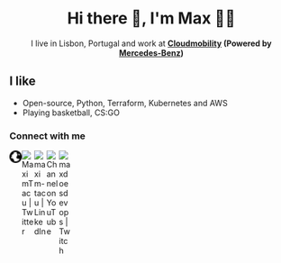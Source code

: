 <h1 align='center'> Hi there 👋, I'm Max 🧑‍💻 </h1>

<p align='center'>
  I live in Lisbon, Portugal and work at <b><a href="https://cloudmobility.io/">Cloudmobility</a> (Powered by <a href="https://www.mercedes-benz.io/">Mercedes-Benz</a>)</b> 
</p>

## I like

- Open-source, Python, Terraform, Kubernetes and AWS 
- Playing basketball, CS:GO

<!--
**Weekly DevOps show** stream every Monday at 20:00 +1 UTC  
News, events, tools, hands-on experience, chatting and more.. Tune in 
[<img alt="maxdoesdevops | Twitch" width="22px" src="https://cdn.jsdelivr.net/npm/simple-icons@v3/icons/twitch.svg" />][twitch]
-->

### Connect with me

[<img align="left" alt="maximtacu.com" width="22px" src="https://raw.githubusercontent.com/iconic/open-iconic/master/svg/globe.svg" />][website]
[<img align="left" alt="MaximTacu | Twitter" width="22px" src="https://cdn.jsdelivr.net/npm/simple-icons@v3/icons/twitter.svg" />][twitter]
[<img align="left" alt="maxim-tacu | LinkedIn" width="22px" src="https://cdn.jsdelivr.net/npm/simple-icons@v3/icons/linkedin.svg" />][linkedin]
[<img align="left" alt="Channel on YouTube" width="22px" src="https://cdn.jsdelivr.net/npm/simple-icons@v3/icons/youtube.svg" />][youtube]
[<img align="left" alt="maxdoesdevops | Twitch" width="22px" src="https://cdn.jsdelivr.net/npm/simple-icons@v3/icons/twitch.svg" />][twitch]

[website]: https://www.maximtacu.com
[twitter]: https://twitter.com/MaximTacu
[linkedin]: https://www.linkedin.com/in/maxim-tacu/
[youtube]: https://bit.ly/2FhDjpu
[twitch]: https://twitch.tv/maxdoesdevops

<!--
**maxtacu/maxtacu** is a ✨ _special_ ✨ repository because its `README.md` (this file) appears on your GitHub profile.
-->

